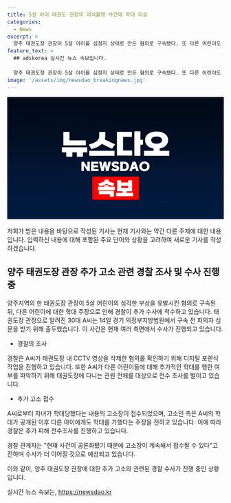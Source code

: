 ```yaml
---
title: 5살 아이 태권도 관장의 의식불명 사건에 학대 의심
categories:
  - News
excerpt: >
  양주 태권도장 관장이 5살 아이를 심정지 상태로 만든 혐의로 구속됐다. 또 다른 어린이도 학대했다는 주장이 나와 경찰 수사가 진행 중이다. 관장은 장난이라고 주장하며 고의성을 부인하고, CCTV 영상을 삭제한 것으로 밝혀졌다. 경찰은 추가 학대 여부를 조사 중이며, 관원 전체를 대상으로 조사를 벌이고 있다. 이에 대한 추가 고소 접수도 있을 수 있다고 전했다. #고소 #태권도 #학대 #태권도관장
feature_text: >
  ## adskorea 실시간 뉴스 속보입니다.

  양주 태권도장 관장이 5살 아이를 심정지 상태로 만든 혐의로 구속됐다. 또 다른 어린이도 학대했다는 주장이 나와 경찰 수사가 진행 중이다. 관장은 장난이라고 주장하며 고의성을 부인하고, CCTV 영상을 삭제한 것으로 밝혀졌다. 경찰은 추가 학대 여부를 조사 중이며, 관원 전체를 대상으로 조사를 벌이고 있다. 이에 대한 추가 고소 접수도 있을 수 있다고 전했다. #고소 #태권도 #학대 #태권도관장
image: '/assets/img/newsdao_breakingnews.jpg'
---
```


<p><img src="/assets/img/newsdao_breakingnews.jpg" alt="adskorea 속보" /></p>

<p>저희가 받은 내용을 바탕으로 작성된 기사는 현재 기사와는 약간 다른 주제에 대한 내용입니다. 입력하신 내용에 대해 포함된 주요 단어와 상황을 고려하여 새로운 기사를 작성하겠습니다.</p>

<h2 data-ke-size="size26">양주 태권도장 관장 추가 고소 관련 경찰 조사 및 수사 진행 중</h2>

<p>양주지역의 한 태권도장 관장이 5살 어린이의 심각한 부상을 유발시킨 혐의로 구속된 뒤, 다른 어린이에 대한 학대 주장으로 인해 경찰이 추가 수사에 착수하고 있습니다. 태권도장 관장으로 알려진 30대 A씨는 14일 경기 의정부지방법원에서 구속 전 피의자 심문을 받기 위해 출두했습니다. 이 사건은 현재 여러 측면에서 수사가 진행되고 있습니다.</p>

<ul>
  <li>경찰의 조사</li>
</ul>

<p data-ke-size="size16">경찰은 A씨가 태권도장 내 CCTV 영상을 삭제한 혐의를 확인하기 위해 디지털 포렌식 작업을 진행하고 있습니다. 또한 A씨가 다른 어린이들에 대해 추가적인 학대를 행한 여부를 파악하기 위해 태권도장에 다니는 관원 전체를 대상으로 전수 조사를 벌이고 있습니다.</p>

<ul>
  <li>추가 고소 접수</li>
</ul>

<p data-ke-size="size16">A씨로부터 자녀가 학대당했다는 내용의 고소장이 접수되었으며, 고소인 측은 A씨의 학대가 공개된 이후 다른 아이에게도 학대를 가했다는 주장을 전하고 있습니다. 이에 따라 경찰은 추가 피해 전수조사를 진행하고 있습니다.</p>

<p>경찰 관계자는 "현재 사건이 공론화됐기 때문에 고소장이 계속해서 접수될 수 있다"고 전하며 수사가 더 이어질 것으로 예상되고 있습니다.</p>

<p>이와 같이, 양주 태권도장 관장에 대한 추가 고소와 관련된 경찰 수사가 진행 중인 상황입니다.</p>
실시간 뉴스 속보는, <a href="https://newsdao.kr" rel="dofollow">https://newsdao.kr</a>



